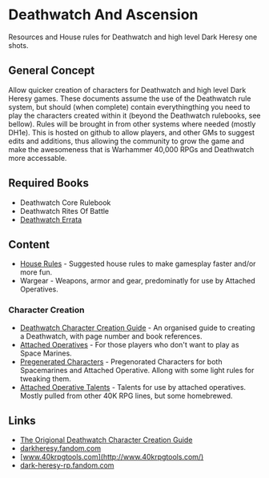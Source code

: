 # Deathwatch And Ascension

Resources and House rules for Deathwatch and high level Dark Heresy one shots.

## General Concept

Allow quicker creation of characters for Deathwatch and high level Dark Heresy games. These documents assume the use of the Deathwatch rule system, but should (when complete) contain everythingthing you need to play the characters created within it (beyond the Deathwatch rulebooks, see bellow). Rules will be brought in from other systems where needed (mostly DH1e). This is hosted on github to allow players, and other GMs to suggest edits and additions, thus allowing the community to grow the game and make the awesomeness that is Warhammer 40,000 RPGs and Deathwatch more accessable.

## Required Books

* Deathwatch Core Rulebook
* Deathwatch Rites Of Battle
* [Deathwatch Errata](DeathwatchErrata.pdf)

## Content

* [House Rules](HouseRules.md) - Suggested house rules to make gamesplay faster and/or more fun.
* Wargear - Weapons, armor and gear, predominatly for use by Attached Operatives.

### Character Creation

* [Deathwatch Character Creation Guide](characterCreation/AstartesCharacterCreationGuide.md) - An organised guide to creating a Deathwatch, with page number and book references.
* [Attached Operatives](characterCreation/AttachedOperatives.md) - For those players who don't want to play as Space Marines.
* [Pregenerated Characters](pregeneratedCharacters/) - Pregenorated Characters for both Spacemarines and Attached Operative. Allong with some light rules for tweaking them.
* [Attached Operative Talents](characterCreation/AttachedOperativeTalents.md) - Talents for use by attached operatives. Mostly pulled from other 40K RPG lines, but some homebrewed.

## Links
* [The Origional Deathwatch Character Creation Guide](http://robf.com.au/2017/01/15/process-document-deathwatch-character-creation-guide/)
* [darkheresy.fandom.com](https://darkheresy.fandom.com)
* [www.40krpgtools.com](http://www.40krpgtools.com/)
* [dark-heresy-rp.fandom.com](https://dark-heresy-rp.fandom.com)
